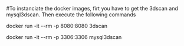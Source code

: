#To instanciate the docker images, firt you have to get the 3dscan and mysql3dscan. Then execute the following commands

docker run -it --rm  -p 8080:8080 3dscan

docker run -it --rm  -p 3306:3306 mysql3dscan